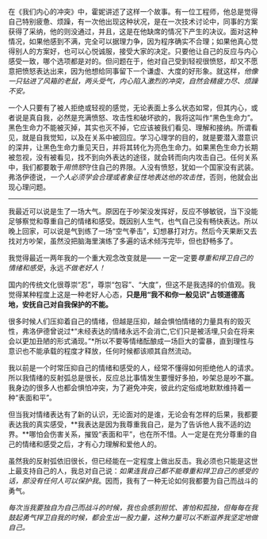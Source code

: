 ​	在《我们内心的冲突》中，霍妮讲述了这样一个故事。有一位工程师，他总是觉得自己特别疲惫、烦躁，有一次他出现这种状况，是在一次技术讨论中，同事的方案获得了采纳，他的则没通过，并且，这是在他缺席的情况下产生的决议。面对这种情况，如果他感到不满，完全可以据理力争，因为程序确实不合理；如果他真心觉得别人的方案好，也可以心悦诚服，接受大家的决定。只要他让自己的反应与内心感受一致，哪个选项都是对的。但问题在于，他对自己受到轻视很愤怒，却又不愿意把愤怒表达出来，因为他想给同事留下一个谦虚、大度的好形象。就这样，*他像一只钻进了风箱的老鼠，两头受气，内心陷入激烈的冲突，自然会精疲力尽、烦躁不安。* 

​	一个人只要有了被人拒绝或轻视的感觉，无论表面上多么状态如常，但其内心，或者说是真自我，必然是充满愤怒、攻击性和破坏欲的，我将这叫作“黑色生命力”。黑色生命力不能被灭掉，其实也灭不掉，它应该被我们看见、理解和接纳。所谓看见，就是自我觉知，以及在关系中被回应。学习心理学的目的，就是要潜入潜意识的深井，让黑色生命力重见天日，并将其转化为亮色生命力。如果黑色生命力长期被忽视，没有被看见，找不到向外表达的途径，就会转而向内攻击自己。任何关系中，我们都要敢于*用愤怒*守住自己的界限。人没有愤怒，犹如一个国家没有武装。弗洛伊德说，*一个人必须学会合理或者象征性地表达他的攻击性*，否则，他就会出现心理问题。

---

我最近可以说是生了一场大气。原因在于吵架没发挥好，反应不够敏锐，当下没能足够察觉和尊重自己的情绪和感受。既因别人生气，也气自己没有畅快表达。所以晚上回家，可以说是气到练了一场“空气拳击”，幻想暴打对方。然后今天果断又去找对方吵架，虽然没把脑海里演练了多遍的话术倾泻完毕，但也舒畅多了。

我觉得最近一两年我的一个重大观念改变就是—— 一定一定要*尊重和捍卫自己的情绪和感受*，永远*不做老好人！*

国内的传统文化很尊崇“忍”，尊崇“包容”、“大度”，但这不是我选择的价值观。我觉得某种程度上这是一种老好人心态，**只是用“我不和你一般见识”占领道德高地，安抚自己对自我保护的不能。**

很多时候人们压抑着自己的情绪，但越是压抑，越会惧怕情绪的力量具有的毁灭性，弗洛伊德曾说过*“未经表达的情绪永远不会消亡,它们只是被活埋,只会在将来会以更加丑陋的形式涌现。”*所以不要等情绪酝酿成一场巨大的雷暴，直到理性与意识也不能承载的程度才释放，任何时候都该顺其自然流动。

我以前是一个时常压抑自己的情绪和感受的人，经常不懂得如何拒绝他人的请求。所以我情绪的反射弧总是很长，反应总比事情发生要慢好多拍，吵架总是吵不赢。我身边的很多人也都会惧怕冲突，为了避免冲突，彼此约定俗成地默默维持着一种“表面和平”。

但当我对情绪表达有了新的认识，无论面对的是谁，无论会有怎样的后果，我都要表达我的真实感受，**我表达是因为我尊重我自己，是为了告诉他人我不适的边界。**哪怕会伤害关系，摧毁“表面和平”，也在所不惜。人一定是在充分尊重的自己的情绪和感受之后，才有心力理解和爱他人的。

虽然我的反射弧依旧很长，但已经能在一定程度上做出反击。我必须也只能是这世上最支持自己的人，我总对自己说：*如果连我自己都不能尊重和捍卫自己的感受的话，那没有任何人可以保护我*。因而，我有了一种无论如何我都要为自己而战斗的勇气。

*每次当我要独自为自己而战斗的时候，我也会感到担忧、害怕和孤独，但每每在我鼓起勇气捍卫自我的时候，都会生出一股力量，这种力量可以不断滋养我坚定地做自己。*